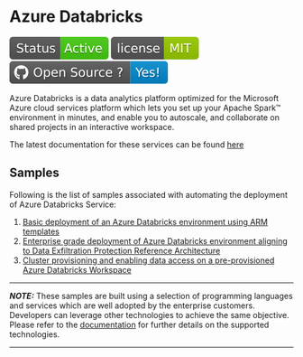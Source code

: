 # Azure Databricks

[![Generic badge](Common_Assets/Images/Status-Active.svg)](https://github.com/Azure-Samples/modern-data-warehouse-dataops/commits/single-tech/databricks/single_tech_samples/databricks)
[![GitHub license](Common_Assets/Images/MIT.svg)](https://github.com/Azure-Samples/modern-data-warehouse-dataops/blob/master/LICENSE)
[![Open Source? Yes!](Common_Assets/Images/Open_Source.svg)](https://opensource.microsoft.com/codeofconduct/)


Azure Databricks is a data analytics platform optimized for the Microsoft Azure cloud services platform which lets you set up your Apache Spark™ environment in minutes, and enable you to autoscale, and collaborate on shared projects in an interactive workspace.

The latest documentation for these services can be found [here](https://docs.microsoft.com/en-us/azure/databricks/)

## Samples

Following is the list of samples associated with automating the deployment of Azure Databricks Service:

1. [Basic deployment of an Azure Databricks environment using ARM templates](sample1_basic_azure_databricks_environment/README.md)
2. [Enterprise grade deployment of Azure Databricks environment aligning to Data Exfiltration Protection Reference Architecture](sample2_enterprise_azure_databricks_environment/README.md)
3. [Cluster provisioning and enabling data access on a pre-provisioned Azure Databricks Workspace](sample3_cluster_provisioning_and_data_access/README.md)

----------------------- ------------------------------------
**_NOTE:_**  These samples are built using a selection of programming languages and services which are well adopted by the enterprise customers. Developers can leverage other technologies to achieve the same objective. Please refer to the [documentation]("https://docs.microsoft.com/en-us/azure/databricks/") for further details on the supported technologies.
----------------------- ------------------------------------
